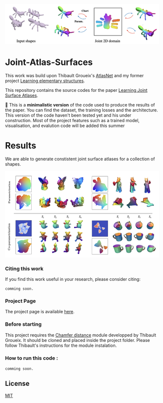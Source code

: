 ![results](Data/teaser.jpg)    

# Joint-Atlas-Surfaces

This work was build upon Thibault Groueix's [AtlasNet](https://github.com/ThibaultGROUEIX/AtlasNet) and my former project [Learning elementary structures](https://github.com/TheoDEPRELLE/AtlasNetV2).

This repository contains the source codes for the paper [Learning Joint Surface Atlases]().

:rotating_light: This is a **minimalistic version** of the code used to produce the results of the paper. You can find the dataset, the training losses and the architecture. This version of the code haven't been tested yet and his under construction. Most of the project features such as a trained model, visualisation, and evalution code will be added this summer 

# Results 

We are able to generate constistent joint surface atlases for a collection of shapes.

![results](Data/results.jpg)    


### Citing this work

If you find this work useful in your research, please consider citing:

```
comming soon.
```

### Project Page

The project page is available [here](https://imagine.enpc.fr/~deprellt/joint-surface/).

### Before starting 
This project requires the [Chamfer distance](https://github.com/ThibaultGROUEIX/ChamferDistancePytorch) module developped by Thibault Groueix. It should be cloned and placed inside the project folder. Please follow Thibault's instructions for the module instalation.

### How to run this code :

```
comming soon.
```

## License

[MIT](https://github.com/ThibaultGROUEIX/AtlasNet/blob/master/license_MIT)
